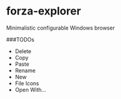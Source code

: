 forza-explorer
==============

Minimalistic configurable Windows browser


###TODOs

- Delete
- Copy
- Paste
- Rename
- New
- File Icons
- Open With...

